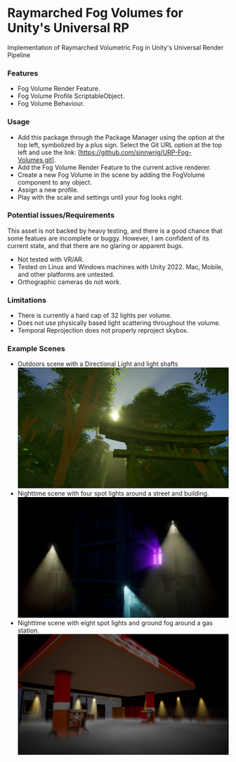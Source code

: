 # Raymarched Fog Volumes for Unity's Universal RP

Implementation of Raymarched Volumetric Fog in Unity's Universal Render Pipeline

### Features

* Fog Volume Render Feature.
* Fog Volume Profile ScriptableObject.
* Fog Volume Behaviour.

### Usage

* Add this package through the Package Manager using the option at the top left, symbolized by a plus sign. Select the Git URL option at the top left and use the link: [https://github.com/sinnwrig/URP-Fog-Volumes.git].
* Add the Fog Volume Render Feature to the current active renderer.
* Create a new Fog Volume in the scene by adding the FogVolume component to any object.
* Assign a new profile.
* Play with the scale and settings until your fog looks right.

### Potential issues/Requirements

This asset is not backed by heavy testing, and there is a good chance that some featues are incomplete or buggy. However, I am confident of its current state, and that there are no glaring or apparent bugs. 

* Not tested with VR/AR.
* Tested on Linux and Windows machines with Unity 2022. Mac, Mobile, and other platforms are untested.
* Orthographic cameras do not work.

### Limitations

* There is currently a hard cap of 32 lights per volume. 
* Does not use physically based light scattering throughout the volume.
* Temporal Reprojection does not properly reproject skybox.

### Example Scenes
* Outdoors scene with a Directional Light and light shafts
![Outdoors God Rays](Samples~/Scenes/Example-Terrain.png)<br>
* Nighttime scene with four spot lights around a street and building.
![Nighttime Building](Samples~/Scenes/Example-Spotlights.png)<br>
* Nighttime scene with eight spot lights and ground fog around a gas station.
![Nighttime Gas](Samples~/Scenes/Example-GasStation.png)<br>
